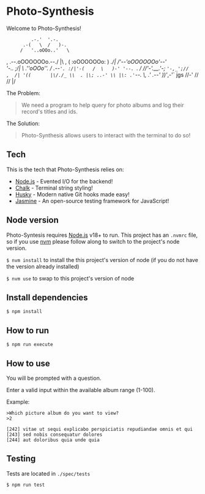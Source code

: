 # Photo-Synthesis

Welcome to Photo-Synthesis!

             .-.'  '.-.
          .-(   \  /   )-.
         /   '..oOOo..'   \
 ,       \.--.oOOOOOOo.--./
 |\  ,   (   :oOOOOOOo:   )
_\.\/|   /'--'oOOOOOOo'--'\
'-.. ;/| \   .''oOOo''.   /
.--`'. :/|'-(   /  \   )-'
 '--. `. / //'-'.__.'-;
   `'-,_';//      ,  /|
        '((       |\/./_
          \\  . |\; ..-'
           \\ |\: .'`--.
            \\, .' .--'
             ))'_,-'`
       jgs  //-'
           // 
          //
         |/

The Problem:

> We need a program to help query for photo albums and log their record's titles and ids.

The Solution:

> Photo-Synthesis allows users to interact with the terminal to do so!

## Tech

This is the tech that Photo-Synthesis relies on:

- [Node.js](https://nodejs.org/en/) - Evented I/O for the backend!
- [Chalk](https://www.npmjs.com/package/chalk) - Terminal string styling!
- [Husky](https://www.npmjs.com/package/husky) - Modern native Git hooks made easy!
- [Jasmine](https://jasmine.github.io/) - An open-source testing framework for JavaScript!

## Node version

Photo-Syntesis requires [Node.js](https://nodejs.org/) v18+ to run.
This project has an `.nvmrc` file, so if you use [nvm](https://github.com/nvm-sh/nvm) please follow along to switch to the project's node version.

`$ nvm install` to install the this project's version of node (if you do not have the version already installed)

`$ nvm use` to swap to this project's version of node

## Install dependencies

`$ npm install`

## How to run

`$ npm run execute`

## How to use

You will be prompted with a question.

Enter a valid input within the available album range (1-100).

Example:

    >Which picture album do you want to view?
    >2

    [242] vitae ut sequi explicabo perspiciatis repudiandae omnis et qui
    [243] sed nobis consequatur dolores
    [244] aut doloribus quia unde quia

## Testing

Tests are located in `./spec/tests`

`$ npm run test`
